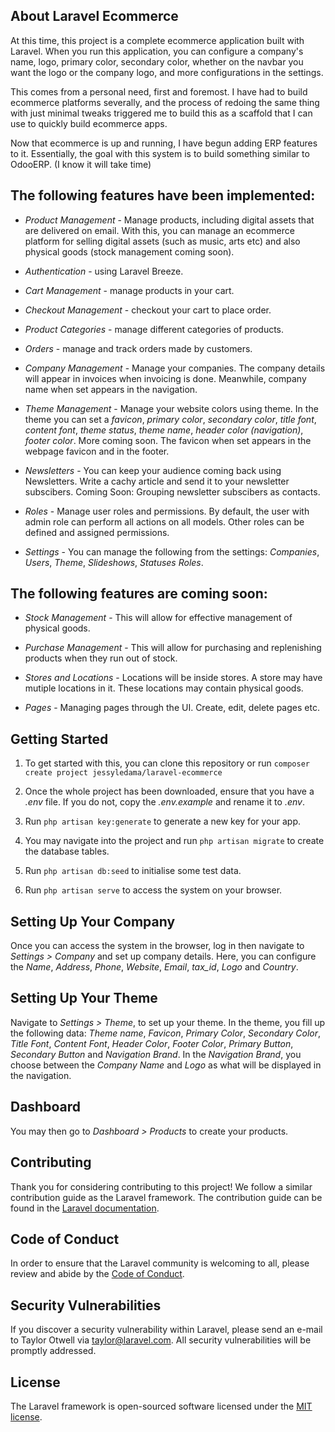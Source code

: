 ## About Laravel Ecommerce

At this time, this project is a complete ecommerce application built with Laravel. When you run this application, you can configure a company's name, logo, primary color, secondary color, whether on the navbar you want the logo or the company logo, and more configurations in the settings.

This comes from a personal need, first and foremost. I have had to build ecommerce platforms severally, and the process of redoing the same thing with just minimal tweaks triggered me to build this as a scaffold that I can use to quickly build ecommerce apps.

Now that ecommerce is up and running, I have begun adding ERP features to it. Essentially, the goal with this system is to build something similar to OdooERP. 
(I know it will take time)

## The following features have been implemented:
- *Product Management* - Manage products, including digital assets that are delivered on email. With this, you can manage an ecommerce platform for selling digital assets (such as music, arts etc) and also physical goods (stock management coming soon).

- *Authentication* - using Laravel Breeze.

- *Cart Management* - manage products in your cart.

- *Checkout Management* - checkout your cart to place order.

- *Product Categories* - manage different categories of products.

- *Orders* - manage and track orders made by customers.

- *Company Management* - Manage your companies. The company details will appear in invoices when invoicing is done. Meanwhile, company name when set appears in the navigation.

- *Theme Management* - Manage your website colors using theme. In the theme you can set a *favicon*, *primary color*, *secondary color*, *title font*, *content font*, *theme status*, *theme name*, *header color (navigation)*, *footer color*. More coming soon. The favicon when set appears in the webpage favicon and in the footer.

- *Newsletters* - You can keep your audience coming back using Newsletters. Write a cachy article and send it to your newsletter subscibers. Coming Soon: Grouping newsletter subscibers as contacts.

- *Roles* - Manage user roles and permissions. By default, the user with admin role can perform all actions on all models. Other roles can be defined and assigned permissions.

- *Settings* - You can manage the following from the settings: *Companies*, *Users*, *Theme*, *Slideshows*, *Statuses* *Roles*. 

## The following features are coming soon:

- *Stock Management* - This will allow for effective management of physical goods. 

- *Purchase Management* - This will allow for purchasing and replenishing products when they run out of stock.

- *Stores and Locations* - Locations will be inside stores. A store may have mutiple locations in it. These locations may contain physical goods.

- *Pages* - Managing pages through the UI. Create, edit, delete pages etc.

## Getting Started

1. To get started with this, you can clone this repository or run ```composer create project jessyledama/laravel-ecommerce```

2. Once the whole project has been downloaded, ensure that you have a *.env* file. If you do not, copy the *.env.example* and rename it to *.env*. 
3. Run ``` php artisan key:generate ``` to generate a new key for your app.

4. You may navigate into the project and run ``` php artisan migrate ``` to create the database tables. 
5. Run ``` php artisan db:seed ``` to initialise some test data. 

6. Run ``` php artisan serve ``` to access the system on your browser. 

## Setting Up Your Company
Once you can access the system in the browser, log in then navigate to *Settings > Company* and set up company details. Here, you can configure the *Name*, *Address*, *Phone*, *Website*, *Email*, *tax_id*, *Logo* and *Country*.

## Setting Up Your Theme
Navigate to *Settings > Theme*, to set up your theme. In the theme, you fill up the following data: *Theme name*, *Favicon*, *Primary Color*, *Secondary Color*, *Title Font*, *Content Font*, *Header Color*, *Footer Color*, *Primary Button*, *Secondary Button* and *Navigation Brand*. In the *Navigation Brand*, you choose between the *Company Name* and *Logo* as what will be displayed in the navigation. 

## Dashboard
You may then go to *Dashboard > Products* to create your products.
## Contributing

Thank you for considering contributing to this project! We follow a similar contribution guide as the Laravel framework. The contribution guide can be found in the [Laravel documentation](https://laravel.com/docs/contributions).

## Code of Conduct

In order to ensure that the Laravel community is welcoming to all, please review and abide by the [Code of Conduct](https://laravel.com/docs/contributions#code-of-conduct).

## Security Vulnerabilities

If you discover a security vulnerability within Laravel, please send an e-mail to Taylor Otwell via [taylor@laravel.com](mailto:taylor@laravel.com). All security vulnerabilities will be promptly addressed.

## License
The Laravel framework is open-sourced software licensed under the [MIT license](https://opensource.org/licenses/MIT).
